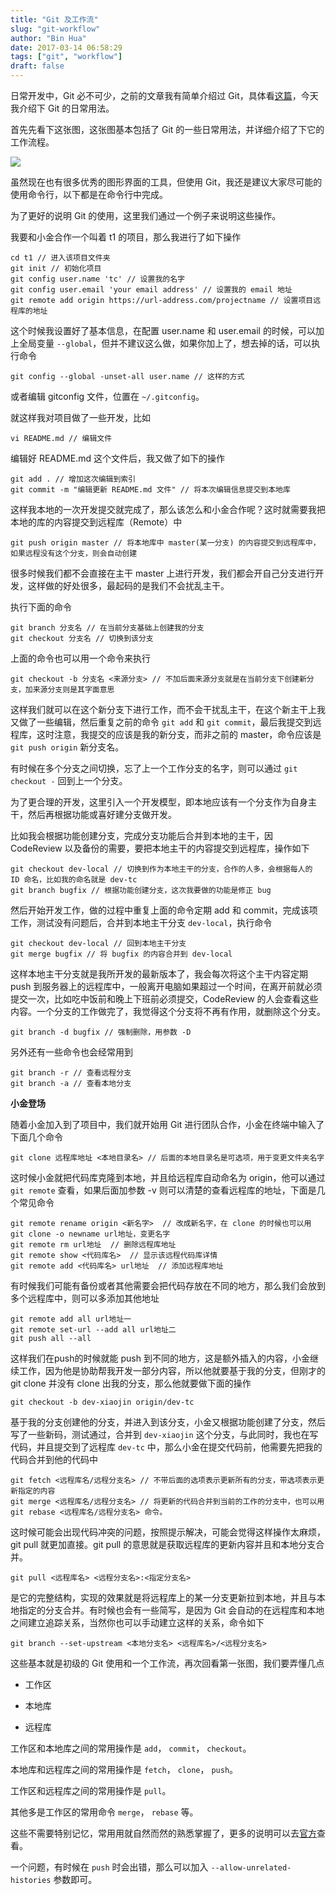 ```yaml
---
title: "Git 及工作流"
slug: "git-workflow"
author: "Bin Hua"
date: 2017-03-14 06:58:29
tags: ["git", "workflow"]
draft: false
---
```


日常开发中，Git 必不可少，之前的文章我有简单介绍过 Git，具体看[这篇](/git-model-1)，今天我介绍下 Git 的日常用法。

首先先看下这张图，这张图基本包括了 Git 的一些日常用法，并详细介绍了下它的工作流程。

![](https://storage.tourcoder.com/tcblog/git-workflow-01.jpg)

虽然现在也有很多优秀的图形界面的工具，但使用 Git，我还是建议大家尽可能的使用命令行，以下都是在命令行中完成。

为了更好的说明 Git 的使用，这里我们通过一个例子来说明这些操作。

我要和小金合作一个叫着 t1 的项目，那么我进行了如下操作

```
cd t1 // 进入该项目文件夹
git init // 初始化项目
git config user.name 'tc' // 设置我的名字
git config user.email 'your email address' // 设置我的 email 地址
git remote add origin https://url-address.com/projectname // 设置项目远程库的地址
```

这个时候我设置好了基本信息，在配置 user.name 和 user.email 的时候，可以加上全局变量 `--global`，但并不建议这么做，如果你加上了，想去掉的话，可以执行命令

```
git config --global -unset-all user.name // 这样的方式
```

或者编辑 gitconfig 文件，位置在 `~/.gitconfig`。

就这样我对项目做了一些开发，比如

```
vi README.md // 编辑文件
```

编辑好 README.md 这个文件后，我又做了如下的操作

```
git add . // 增加这次编辑到索引
git commit -m "编辑更新 README.md 文件" // 将本次编辑信息提交到本地库
```

这样我本地的一次开发提交就完成了，那么该怎么和小金合作呢？这时就需要我把本地的库的内容提交到远程库（Remote）中

```
git push origin master // 将本地库中 master(某一分支) 的内容提交到远程库中，如果远程没有这个分支，则会自动创建
```

很多时候我们都不会直接在主干 master 上进行开发，我们都会开自己分支进行开发，这样做的好处很多，最起码的是我们不会扰乱主干。

执行下面的命令

```
git branch 分支名 // 在当前分支基础上创建我的分支
git checkout 分支名 // 切换到该分支
```

上面的命令也可以用一个命令来执行

```
git checkout -b 分支名 <来源分支> // 不加后面来源分支就是在当前分支下创建新分支，加来源分支则是其字面意思
```

这样我们就可以在这个新分支下进行工作，而不会干扰乱主干，在这个新主干上我又做了一些编辑，然后重复之前的命令 `git add` 和 `git commit`，最后我提交到远程库，这时注意，我提交的应该是我的新分支，而非之前的 master，命令应该是 `git push origin` 新分支名。

有时候在多个分支之间切换，忘了上一个工作分支的名字，则可以通过 `git checkout -` 回到上一个分支。

为了更合理的开发，这里引入一个开发模型，即本地应该有一个分支作为自身主干，然后再根据功能或喜好建分支做开发。

比如我会根据功能创建分支，完成分支功能后合并到本地的主干，因 CodeReview 以及备份的需要，要把本地主干的内容提交到远程库，操作如下

```
git checkout dev-local // 切换到作为本地主干的分支，合作的人多，会根据每人的 ID 命名，比如我的命名就是 dev-tc
git branch bugfix // 根据功能创建分支，这次我要做的功能是修正 bug
```

然后开始开发工作，做的过程中重复上面的命令定期 add 和 commit，完成该项工作，测试没有问题后，合并到本地主干分支 `dev-local`，执行命令

```
git checkout dev-local // 回到本地主干分支
git merge bugfix // 将 bugfix 的内容合并到 dev-local
```

这样本地主干分支就是我所开发的最新版本了，我会每次将这个主干内容定期 push 到服务器上的远程库中，一般离开电脑如果超过一个时间，在离开前就必须提交一次，比如吃中饭前和晚上下班前必须提交，CodeReview 的人会查看这些内容。一个分支的工作做完了，我觉得这个分支将不再有作用，就删除这个分支。

```
git branch -d bugfix // 强制删除，用参数 -D
```

另外还有一些命令也会经常用到

```
git branch -r // 查看远程分支
git branch -a // 查看本地分支
```

**小金登场**

随着小金加入到了项目中，我们就开始用 Git 进行团队合作，小金在终端中输入了下面几个命令

```
git clone 远程库地址 <本地目录名> // 后面的本地目录名是可选项，用于变更文件夹名字
```

这时候小金就把代码库克隆到本地，并且给远程库自动命名为 origin，他可以通过 `git remote` 查看，如果后面加参数 -v 则可以清楚的查看远程库的地址，下面是几个常见命令

```
git remote rename origin <新名字>  // 改成新名字，在 clone 的时候也可以用 git clone -o newname url地址，变更名字
git remote rm url地址  // 删除远程库地址
git remote show <代码库名>  // 显示该远程代码库详情
git remote add <代码库名> url地址  // 添加远程库地址
```

有时候我们可能有备份或者其他需要会把代码存放在不同的地方，那么我们会放到多个远程库中，则可以多添加其他地址

```
git remote add all url地址一
git remote set-url --add all url地址二
git push all --all
```

这样我们在push的时候就能 push 到不同的地方，这是额外插入的内容，小金继续工作，因为他是协助帮我开发一部分内容，所以他就要基于我的分支，但刚才的 git clone 并没有 clone 出我的分支，那么他就要做下面的操作

```
git checkout -b dev-xiaojin origin/dev-tc
```

基于我的分支创建他的分支，并进入到该分支，小金又根据功能创建了分支，然后写了一些新码，测试通过，合并到 `dev-xiaojin` 这个分支，与此同时，我也在写代码，并且提交到了远程库 `dev-tc` 中，那么小金在提交代码前，他需要先把我的代码合并到他的代码中

```
git fetch <远程库名/远程分支名> // 不带后面的选项表示更新所有的分支，带选项表示更新指定的内容
git merge <远程库名/远程分支名> // 将更新的代码合并到当前的工作的分支中，也可以用 git rebase <远程库名/远程分支名> 命令。
```

这时候可能会出现代码冲突的问题，按照提示解决，可能会觉得这样操作太麻烦， git pull 就更加直接。git pull 的意思就是获取远程库的更新内容并且和本地分支合并。

```
git pull <远程库名> <远程分支名>:<指定分支名>
```

是它的完整结构，实现的效果就是将远程库上的某一分支更新拉到本地，并且与本地指定的分支合并。有时候也会有一些简写，是因为 Git 会自动的在远程库和本地之间建立追踪关系，当然你也可以手动建立这样的关系，命令如下

```
git branch --set-upstream <本地分支名> <远程库名>/<远程分支名>
```

这些基本就是初级的 Git 使用和一个工作流，再次回看第一张图，我们要弄懂几点

- 工作区

- 本地库

- 远程库 

工作区和本地库之间的常用操作是 `add`， `commit`， `checkout`。

本地库和远程库之间的常用操作是 `fetch`， `clone`， `push`。

工作区和远程库之间的常用操作是 `pull`。

其他多是工作区的常用命令 `merge`， `rebase` 等。

这些不需要特别记忆，常用用就自然而然的熟悉掌握了，更多的说明可以去[官方](https://git-scm.com/)查看。

一个问题，有时候在 `push` 时会出错，那么可以加入 `--allow-unrelated-histories` 参数即可。